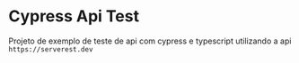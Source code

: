 # Cypress Api Test

Projeto de exemplo de teste de api com cypress e typescript utilizando a api `https://serverest.dev`
